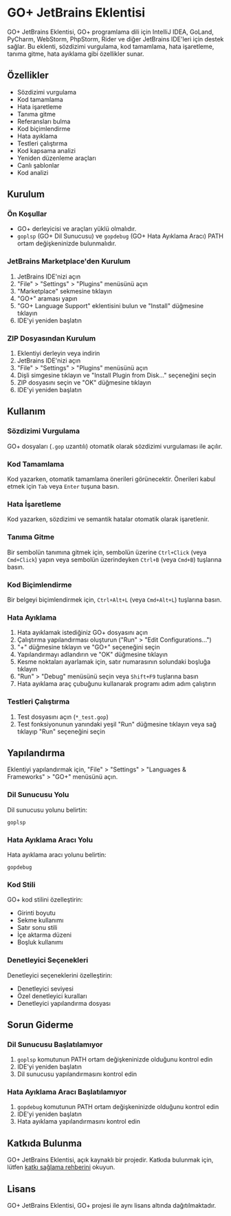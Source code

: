 # GO+ JetBrains Eklentisi

GO+ JetBrains Eklentisi, GO+ programlama dili için IntelliJ IDEA, GoLand, PyCharm, WebStorm, PhpStorm, Rider ve diğer JetBrains IDE'leri için destek sağlar. Bu eklenti, sözdizimi vurgulama, kod tamamlama, hata işaretleme, tanıma gitme, hata ayıklama gibi özellikler sunar.

## Özellikler

- Sözdizimi vurgulama
- Kod tamamlama
- Hata işaretleme
- Tanıma gitme
- Referansları bulma
- Kod biçimlendirme
- Hata ayıklama
- Testleri çalıştırma
- Kod kapsama analizi
- Yeniden düzenleme araçları
- Canlı şablonlar
- Kod analizi

## Kurulum

### Ön Koşullar

- GO+ derleyicisi ve araçları yüklü olmalıdır.
- `goplsp` (GO+ Dil Sunucusu) ve `gopdebug` (GO+ Hata Ayıklama Aracı) PATH ortam değişkeninizde bulunmalıdır.

### JetBrains Marketplace'den Kurulum

1. JetBrains IDE'nizi açın
2. "File" > "Settings" > "Plugins" menüsünü açın
3. "Marketplace" sekmesine tıklayın
4. "GO+" araması yapın
5. "GO+ Language Support" eklentisini bulun ve "Install" düğmesine tıklayın
6. IDE'yi yeniden başlatın

### ZIP Dosyasından Kurulum

1. Eklentiyi derleyin veya indirin
2. JetBrains IDE'nizi açın
3. "File" > "Settings" > "Plugins" menüsünü açın
4. Dişli simgesine tıklayın ve "Install Plugin from Disk..." seçeneğini seçin
5. ZIP dosyasını seçin ve "OK" düğmesine tıklayın
6. IDE'yi yeniden başlatın

## Kullanım

### Sözdizimi Vurgulama

GO+ dosyaları (`.gop` uzantılı) otomatik olarak sözdizimi vurgulaması ile açılır.

### Kod Tamamlama

Kod yazarken, otomatik tamamlama önerileri görünecektir. Önerileri kabul etmek için `Tab` veya `Enter` tuşuna basın.

### Hata İşaretleme

Kod yazarken, sözdizimi ve semantik hatalar otomatik olarak işaretlenir.

### Tanıma Gitme

Bir sembolün tanımına gitmek için, sembolün üzerine `Ctrl+Click` (veya `Cmd+Click`) yapın veya sembolün üzerindeyken `Ctrl+B` (veya `Cmd+B`) tuşlarına basın.

### Kod Biçimlendirme

Bir belgeyi biçimlendirmek için, `Ctrl+Alt+L` (veya `Cmd+Alt+L`) tuşlarına basın.

### Hata Ayıklama

1. Hata ayıklamak istediğiniz GO+ dosyasını açın
2. Çalıştırma yapılandırması oluşturun ("Run" > "Edit Configurations...")
3. "+" düğmesine tıklayın ve "GO+" seçeneğini seçin
4. Yapılandırmayı adlandırın ve "OK" düğmesine tıklayın
5. Kesme noktaları ayarlamak için, satır numarasının solundaki boşluğa tıklayın
6. "Run" > "Debug" menüsünü seçin veya `Shift+F9` tuşlarına basın
7. Hata ayıklama araç çubuğunu kullanarak programı adım adım çalıştırın

### Testleri Çalıştırma

1. Test dosyasını açın (`*_test.gop`)
2. Test fonksiyonunun yanındaki yeşil "Run" düğmesine tıklayın veya sağ tıklayıp "Run" seçeneğini seçin

## Yapılandırma

Eklentiyi yapılandırmak için, "File" > "Settings" > "Languages & Frameworks" > "GO+" menüsünü açın.

### Dil Sunucusu Yolu

Dil sunucusu yolunu belirtin:

```
goplsp
```

### Hata Ayıklama Aracı Yolu

Hata ayıklama aracı yolunu belirtin:

```
gopdebug
```

### Kod Stili

GO+ kod stilini özelleştirin:

- Girinti boyutu
- Sekme kullanımı
- Satır sonu stili
- İçe aktarma düzeni
- Boşluk kullanımı

### Denetleyici Seçenekleri

Denetleyici seçeneklerini özelleştirin:

- Denetleyici seviyesi
- Özel denetleyici kuralları
- Denetleyici yapılandırma dosyası

## Sorun Giderme

### Dil Sunucusu Başlatılamıyor

1. `goplsp` komutunun PATH ortam değişkeninizde olduğunu kontrol edin
2. IDE'yi yeniden başlatın
3. Dil sunucusu yapılandırmasını kontrol edin

### Hata Ayıklama Aracı Başlatılamıyor

1. `gopdebug` komutunun PATH ortam değişkeninizde olduğunu kontrol edin
2. IDE'yi yeniden başlatın
3. Hata ayıklama yapılandırmasını kontrol edin

## Katkıda Bulunma

GO+ JetBrains Eklentisi, açık kaynaklı bir projedir. Katkıda bulunmak için, lütfen [katkı sağlama rehberini](../../CONTRIBUTING.md) okuyun.

## Lisans

GO+ JetBrains Eklentisi, GO+ projesi ile aynı lisans altında dağıtılmaktadır.